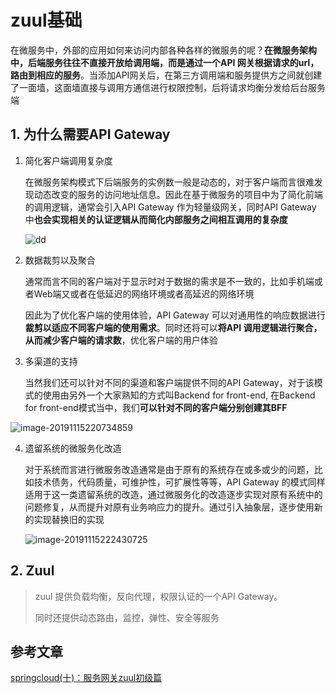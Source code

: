 # zuul基础

在微服务中，外部的应用如何来访问内部各种各样的微服务的呢？**在微服务架构中，后端服务往往不直接开放给调用端，而是通过一个API 网关根据请求的url，路由到相应的服务**。当添加API网关后，在第三方调用端和服务提供方之间就创建了一面墙，这面墙直接与调用方通信进行权限控制，后将请求均衡分发给后台服务端

## 1. 为什么需要API Gateway

1. 简化客户端调用复杂度

   在微服务架构模式下后端服务的实例数一般是动态的，对于客户端而言很难发现动态改变的服务的访问地址信息。因此在基于微服务的项目中为了简化前端的调用逻辑，通常会引入API Gateway 作为轻量级网关，同时API Gateway 中**也会实现相关的认证逻辑从而简化内部服务之间相互调用的复杂度**

   

   ![dd](https://gitee.com/zszdevelop/blogimage/raw/master/img/image-20191115220102366.png)

   

2. 数据裁剪以及聚合

   通常而言不同的客户端对于显示时对于数据的需求是不一致的，比如手机端或者Web端又或者在低延迟的网络环境或者高延迟的网络环境

   因此为了优化客户端的使用体验，API Gateway 可以对通用性的响应数据进行**裁剪以适应不同客户端的使用需求**。同时还将可以**将API 调用逻辑进行聚合，从而减少客户端的请求数**，优化客户端的用户体验

3. 多渠道的支持

   当然我们还可以针对不同的渠道和客户端提供不同的API Gateway，对于该模式的使用由另外一个大家熟知的方式叫Backend for front-end, 在Backend for front-end模式当中，我们**可以针对不同的客户端分别创建其BFF**

![image-20191115220734859](https://gitee.com/zszdevelop/blogimage/raw/master/img/image-20191115220734859.png)

4. 遗留系统的微服务化改造

   对于系统而言进行微服务改造通常是由于原有的系统存在或多或少的问题，比如技术债务，代码质量，可维护性，可扩展性等等，API Gateway 的模式同样适用于这一类遗留系统的改造，通过微服务化的改造逐步实现对原有系统中的问题修复，从而提升对原有业务响应力的提升。通过引入抽象层，逐步使用新的实现替换旧的实现

   ![image-20191115222430725](https://gitee.com/zszdevelop/blogimage/raw/master/img/image-20191115222430725.png)

## 2. Zuul

> zuul 提供负载均衡，反向代理，权限认证的一个API Gateway。
>
> 同时还提供动态路由，监控，弹性、安全等服务

## 参考文章

[springcloud(十)：服务网关zuul初级篇](http://www.ityouknow.com/springcloud/2017/06/01/gateway-service-zuul.html)

